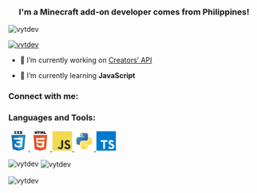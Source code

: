 <!--
- This readme is generated through <https://rahuldkjain.github.io/gh-profile-readme-generator/>
--->

<h3 align="center">I'm a Minecraft add-on developer comes from Philippines!</h3>

<p align="left"> <img src="https://komarev.com/ghpvc/?username=vytdev&label=Profile%20views&color=0e75b6&style=flat" alt="vytdev" /> </p>

<p align="left"> <a href="https://github.com/ryo-ma/github-profile-trophy"><img src="https://github-profile-trophy.vercel.app/?username=vytdev" alt="vytdev" /></a> </p>

- 🔭 I’m currently working on [Creators’ API](https://github.com/VYTDev/Creators-API)

- 🌱 I’m currently learning **JavaScript**

<h3 align="left">Connect with me:</h3>
<p align="left">
</p>

<h3 align="left">Languages and Tools:</h3>
<p align="left"> <a href="https://www.w3schools.com/css/" target="_blank" rel="noreferrer"> <img src="https://raw.githubusercontent.com/devicons/devicon/master/icons/css3/css3-original-wordmark.svg" alt="css3" width="40" height="40"/> </a> <a href="https://www.w3.org/html/" target="_blank" rel="noreferrer"> <img src="https://raw.githubusercontent.com/devicons/devicon/master/icons/html5/html5-original-wordmark.svg" alt="html5" width="40" height="40"/> </a> <a href="https://developer.mozilla.org/en-US/docs/Web/JavaScript" target="_blank" rel="noreferrer"> <img src="https://raw.githubusercontent.com/devicons/devicon/master/icons/javascript/javascript-original.svg" alt="javascript" width="40" height="40"/> </a> <a href="https://www.python.org" target="_blank" rel="noreferrer"> <img src="https://raw.githubusercontent.com/devicons/devicon/master/icons/python/python-original.svg" alt="python" width="40" height="40"/> </a> <a href="https://www.typescriptlang.org/" target="_blank" rel="noreferrer"> <img src="https://raw.githubusercontent.com/devicons/devicon/master/icons/typescript/typescript-original.svg" alt="typescript" width="40" height="40"/> </a> </p>

<p><img align="left" src="https://github-readme-stats.vercel.app/api/top-langs?username=vytdev&show_icons=true&locale=en&layout=compact" alt="vytdev" /></p>

<p>&nbsp;<img align="center" src="https://github-readme-stats.vercel.app/api?username=vytdev&show_icons=true&locale=en" alt="vytdev" /></p>

<p><img align="center" src="https://github-readme-streak-stats.herokuapp.com/?user=vytdev&" alt="vytdev" /></p>
